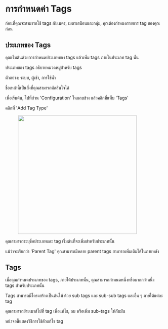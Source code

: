 # การกำหนดค่า Tags

ก่อนที่คุณจะสามารถใช้ tags กับเมตร, เมตรเสมือนและกลุ่ม, คุณต้องกำหนดรายการ tag ของคุณก่อน



## ประเภทของ Tags

คุณเริ่มต้นด้วยการกำหนดประเภทของ tags แล้วเพิ่ม tags ภายในประเภท tag นั้น

ประเภทของ tags อธิบายหมวดหมู่สำหรับ tags

ตัวอย่าง: ระบบ, ผู้เช่า, การใช้น้ำ

ชื่อเหล่านี้เป็นสิ่งที่คุณสามารถตัดสินใจได้

เพื่อเริ่มต้น, ไปที่ส่วน 'Configuration' ในแถบข้าง แล้วคลิกที่แท็บ 'Tags'

คลิกที่ 'Add Tag Type'

<figure><img src="../../.gitbook/assets/image (9).png" alt="" width="375"><figcaption></figcaption></figure>

คุณสามารถระบุชื่อประเภทและ tag เริ่มต้นที่จะเพิ่มสำหรับประเภทนั้น

แม้ว่าจะเรียกว่า 'Parent Tag' คุณสามารถมีหลาย parent tags สามารถเพิ่มเติมได้ในภายหลัง



## Tags

เมื่อคุณกำหนดประเภทของ tags, ภายใต้ประเภทนั้น, คุณสามารถกำหนดหนึ่งหรือมากกว่าหนึ่ง tags สำหรับประเภทนั้น

Tags สามารถมีโครงสร้างเป็นต้นไม้ ด้วย sub tags และ sub-sub tags และอื่น ๆ ภายใต้แต่ละ tag

คุณสามารถย้ายเมาส์ไปที่ tag เพื่อแก้ไข, ลบ หรือเพิ่ม sub-tags ให้กับมัน

หน้าจอนี้แสดงวิธีการใช้ตัวแก้ไข tag

<figure><img src="../../.gitbook/assets/image (10).png" alt=""><figcaption></figcaption></figure>
